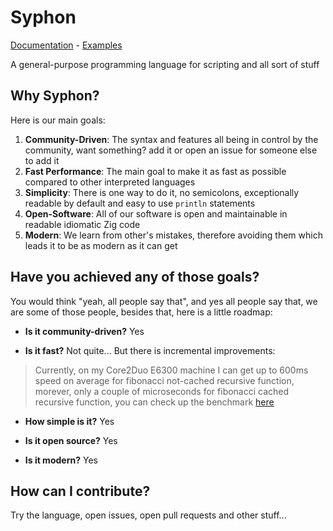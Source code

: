 # Syphon

[Documentation](docs) - [Examples](examples)

A general-purpose programming language for scripting and all sort of stuff

## Why Syphon?

Here is our main goals:

1. **Community-Driven**: The syntax and features all being in control by the community, want something? add it or open an issue for someone else to add it
2. **Fast Performance**: The main goal to make it as fast as possible compared to other interpreted languages
3. **Simplicity**: There is one way to do it, no semicolons, exceptionally readable by default and easy to use `println` statements
4. **Open-Software**: All of our software is open and maintainable in readable idiomatic Zig code
5. **Modern**: We learn from other's mistakes, therefore avoiding them which leads it to be as modern as it can get

## Have you achieved any of those goals?

You would think "yeah, all people say that", and yes all people say that, we are some of those people, besides that, here is a little roadmap:

- **Is it community-driven?** Yes

- **Is it fast?** Not quite... But there is incremental improvements:

> Currently, on my Core2Duo E6300 machine I can get up to 600ms speed on average for fibonacci not-cached recursive function, morever, only a couple of microseconds for fibonacci cached recursive function, you can check up the benchmark [here](tests/benchmarks/fibonacci.sy)

- **How simple is it?** Yes

- **Is it open source?** Yes

- **Is it modern?** Yes

## How can I contribute?

Try the language, open issues, open pull requests and other stuff...
